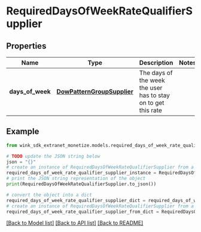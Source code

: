 # RequiredDaysOfWeekRateQualifierSupplier


## Properties

Name | Type | Description | Notes
------------ | ------------- | ------------- | -------------
**days_of_week** | [**DowPatternGroupSupplier**](DowPatternGroupSupplier.md) | The days of the week the user has to stay on to get this rate | 

## Example

```python
from wink_sdk_extranet_monetize.models.required_days_of_week_rate_qualifier_supplier import RequiredDaysOfWeekRateQualifierSupplier

# TODO update the JSON string below
json = "{}"
# create an instance of RequiredDaysOfWeekRateQualifierSupplier from a JSON string
required_days_of_week_rate_qualifier_supplier_instance = RequiredDaysOfWeekRateQualifierSupplier.from_json(json)
# print the JSON string representation of the object
print(RequiredDaysOfWeekRateQualifierSupplier.to_json())

# convert the object into a dict
required_days_of_week_rate_qualifier_supplier_dict = required_days_of_week_rate_qualifier_supplier_instance.to_dict()
# create an instance of RequiredDaysOfWeekRateQualifierSupplier from a dict
required_days_of_week_rate_qualifier_supplier_from_dict = RequiredDaysOfWeekRateQualifierSupplier.from_dict(required_days_of_week_rate_qualifier_supplier_dict)
```
[[Back to Model list]](../README.md#documentation-for-models) [[Back to API list]](../README.md#documentation-for-api-endpoints) [[Back to README]](../README.md)



